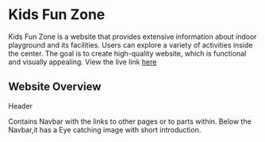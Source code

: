 # Kids Fun Zone
Kids Fun Zone is a website that  provides extensive information about indoor playground and its facilities. Users can explore a variety of activities inside the center.
The goal is to create high-quality website, which is functional and visually appealing.
View the live link [here](https://neelp20.github.io/Kids-Fun-Zone/) 

## Website Overview

Header


Contains Navbar with the links to other pages or to parts within.
Below the Navbar,it has a Eye catching image with short introduction.












